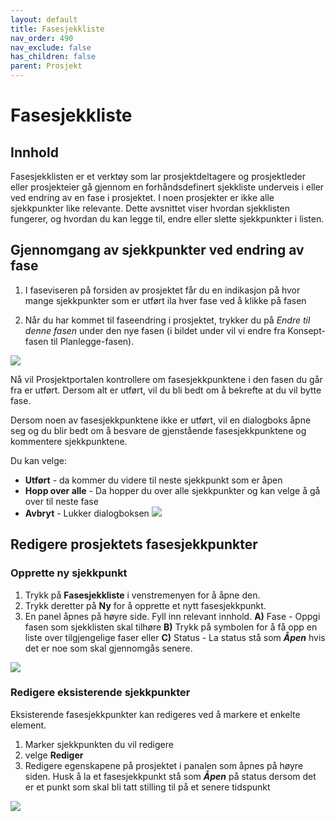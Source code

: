 ```yaml
---
layout: default
title: Fasesjekkliste
nav_order: 490
nav_exclude: false
has_children: false
parent: Prosjekt
---
```


# Fasesjekkliste


## Innhold

Fasesjekklisten er et verktøy som lar prosjektdeltagere og prosjektleder eller prosjekteier gå gjennom en forhåndsdefinert sjekkliste underveis i eller ved endring av en fase i prosjektet. I noen prosjekter er ikke alle sjekkpunkter like relevante. Dette avsnittet viser hvordan sjekklisten fungerer, og hvordan du kan legge til, endre eller slette sjekkpunkter i listen.

## Gjennomgang av sjekkpunkter ved endring av fase

1. I faseviseren på forsiden av prosjektet får du en indikasjon på hvor mange sjekkpunkter som er utført ila hver fase ved å klikke på fasen 

2. Når du har kommet til faseendring i prosjektet, trykker du på *Endre til denne fasen* under den nye fasen (i bildet under vil vi endre fra Konsept-fasen til Planlegge-fasen).

![](./media/49-Fasesjekkliste.png)


Nå vil Prosjektportalen kontrollere om fasesjekkpunktene i den fasen du går fra er utført. Dersom alt er utført, vil du bli bedt om å bekrefte at du vil bytte fase.

Dersom noen av fasesjekkpunktene ikke er utført, vil en dialogboks åpne seg og du blir bedt om å besvare de gjenstående
fasesjekkpunktene og kommentere sjekkpunktene.

Du kan velge: 
- **Utført** - da kommer du videre til neste sjekkpunkt som er åpen
- **Hopp over alle** - Da hopper du over alle sjekkpunkter og kan velge å gå over til neste fase 
- **Avbryt** - Lukker dialogboksen
![](./media/49-Fasesjekkliste-Sjekkpunkt.png)

## Redigere prosjektets fasesjekkpunkter

### Opprette ny sjekkpunkt

1. Trykk på **Fasesjekkliste** i venstremenyen for å åpne den.
2. Trykk deretter på **Ny** for å opprette et nytt fasesjekkpunkt.
3. En panel åpnes på høyre side. Fyll inn relevant innhold.
   **A)** Fase - Oppgi fasen som sjekklisten skal tilhøre
   **B)** Trykk på symbolen for å få opp en liste over tilgjengelige faser eller 
   **C)** Status - La status stå som ***Åpen*** hvis det er noe som skal gjennomgås senere. 

![](./media/49-Fasesjekkliste-NySjekkpunkt.png)

### Redigere eksisterende sjekkpunkter
Eksisterende fasesjekkpunkter kan redigeres ved å markere et enkelte element.
1. Marker sjekkpunkten du vil redigere
2. velge **Rediger**
3. Redigere egenskapene på prosjektet i panalen som åpnes på høyre siden. Husk å la et fasesjekkpunkt stå som ***Åpen*** på status dersom det er et punkt som skal bli tatt stilling til på et senere tidspunkt

![](./media/49-Fasesjekkliste-RedigerSjekkpunkt.png)


